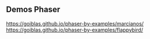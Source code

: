 ## Demos Phaser
https://goiblas.github.io/phaser-by-examples/marcianos/
https://goiblas.github.io/phaser-by-examples/flappybird/
